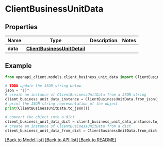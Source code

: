 # ClientBusinessUnitData


## Properties

Name | Type | Description | Notes
------------ | ------------- | ------------- | -------------
**data** | [**ClientBusinessUnitDetail**](ClientBusinessUnitDetail.md) |  | 

## Example

```python
from openapi_client.models.client_business_unit_data import ClientBusinessUnitData

# TODO update the JSON string below
json = "{}"
# create an instance of ClientBusinessUnitData from a JSON string
client_business_unit_data_instance = ClientBusinessUnitData.from_json(json)
# print the JSON string representation of the object
print(ClientBusinessUnitData.to_json())

# convert the object into a dict
client_business_unit_data_dict = client_business_unit_data_instance.to_dict()
# create an instance of ClientBusinessUnitData from a dict
client_business_unit_data_from_dict = ClientBusinessUnitData.from_dict(client_business_unit_data_dict)
```
[[Back to Model list]](../README.md#documentation-for-models) [[Back to API list]](../README.md#documentation-for-api-endpoints) [[Back to README]](../README.md)


